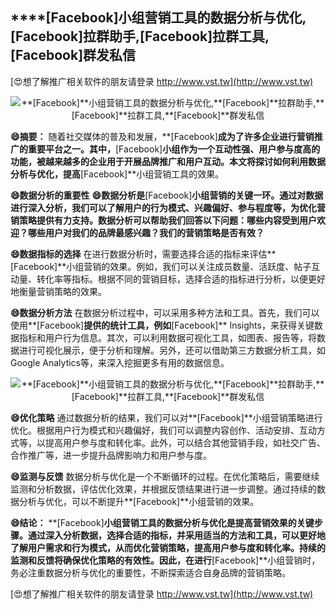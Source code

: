 ## ****[Facebook]**小组营销工具的数据分析与优化,**[Facebook]**拉群助手,**[Facebook]**拉群工具,**[Facebook]**群发私信**

[😍想了解推广相关软件的朋友请登录 http://www.vst.tw](http://www.vst.tw)

 <center><img src="https://vst.tw/MP4/tuiguang/png/5.png" alt="**[Facebook]**小组营销工具的数据分析与优化,**[Facebook]**拉群助手,**[Facebook]**拉群工具,**[Facebook]**群发私信"></center>

**😄摘要：**
随着社交媒体的普及和发展，**[Facebook]**成为了许多企业进行营销推广的重要平台之一。其中，**[Facebook]**小组作为一个互动性强、用户参与度高的功能，被越来越多的企业用于开展品牌推广和用户互动。本文将探讨如何利用数据分析与优化，提高**[Facebook]**小组营销工具的效果。

**😄数据分析的重要性**
**😄数据分析是**[Facebook]**小组营销的关键一环。通过对数据进行深入分析，我们可以了解用户的行为模式、兴趣偏好、参与程度等，为优化营销策略提供有力支持。数据分析可以帮助我们回答以下问题：哪些内容受到用户欢迎？哪些用户对我们的品牌最感兴趣？我们的营销策略是否有效？**

**😄数据指标的选择**
在进行数据分析时，需要选择合适的指标来评估**[Facebook]**小组营销的效果。例如，我们可以关注成员数量、活跃度、帖子互动量、转化率等指标。根据不同的营销目标，选择合适的指标进行分析，以便更好地衡量营销策略的效果。

**😄数据分析方法**
在数据分析过程中，可以采用多种方法和工具。首先，我们可以使用**[Facebook]**提供的统计工具，例如**[Facebook]** Insights，来获得关键数据指标和用户行为信息。其次，可以利用数据可视化工具，如图表、报告等，将数据进行可视化展示，便于分析和理解。另外，还可以借助第三方数据分析工具，如Google Analytics等，来深入挖掘更多有用的数据信息。

 <center><img src="https://vst.tw/MP4/tuiguang/png/2.png" alt="**[Facebook]**小组营销工具的数据分析与优化,**[Facebook]**拉群助手,**[Facebook]**拉群工具,**[Facebook]**群发私信"></center>

**😄优化策略**
通过数据分析的结果，我们可以对**[Facebook]**小组营销策略进行优化。根据用户行为模式和兴趣偏好，我们可以调整内容创作、活动安排、互动方式等，以提高用户参与度和转化率。此外，可以结合其他营销手段，如社交广告、合作推广等，进一步提升品牌影响力和用户参与度。

**😄监测与反馈**
数据分析与优化是一个不断循环的过程。在优化策略后，需要继续监测和分析数据，评估优化效果，并根据反馈结果进行进一步调整。通过持续的数据分析与优化，可以不断提升**[Facebook]**小组营销的效果。

**😄结论：**
**[Facebook]**小组营销工具的数据分析与优化是提高营销效果的关键步骤。通过深入分析数据，选择合适的指标，并采用适当的方法和工具，可以更好地了解用户需求和行为模式，从而优化营销策略，提高用户参与度和转化率。持续的监测和反馈将确保优化策略的有效性。因此，在进行**[Facebook]**小组营销时，务必注重数据分析与优化的重要性，不断探索适合自身品牌的营销策略。

[😍想了解推广相关软件的朋友请登录 http://www.vst.tw](http://www.vst.tw)



